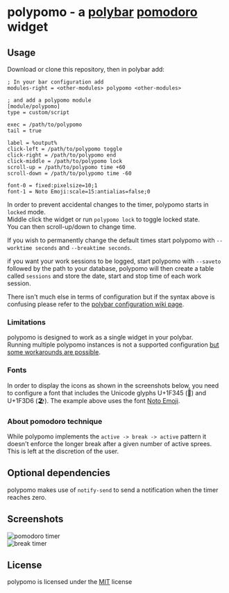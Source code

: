 # polypomo - a [polybar](https://polybar.github.io/) [pomodoro](https://en.wikipedia.org/wiki/Pomodoro_Technique) widget

## Usage

Download or clone this repository, then in polybar add:

```
; In your bar configuration add
modules-right = <other-modules> polypomo <other-modules>

; and add a polypomo module
[module/polypomo]
type = custom/script

exec = /path/to/polypomo
tail = true

label = %output%
click-left = /path/to/polypomo toggle
click-right = /path/to/polypomo end
click-middle = /path/to/polypomo lock
scroll-up = /path/to/polypomo time +60
scroll-down = /path/to/polypomo time -60

font-0 = fixed:pixelsize=10;1
font-1 = Noto Emoji:scale=15:antialias=false;0
```

In order to prevent accidental changes to the timer, polypomo starts in `locked` mode.  
Middle click the widget or run `polypomo lock` to toggle locked state.  
You can then scroll-up/down to change time.

If you wish to permanently change the default times start polypomo with `--worktime seconds` and `--breaktime seconds`.

if you want your work sessions to be logged, start polypomo with `--saveto` followed by the path to your database, polypomo will then create a table called `sessions` and store the date, start and stop time of each work session.

There isn't much else in terms of configuration but if the syntax above is confusing please refer to the [polybar configuration wiki page](https://github.com/polybar/polybar/wiki/Configuration).

### Limitations

polypomo is designed to work as a single widget in your polybar.  
Running multiple polypomo instances is not a supported configuration [but some workarounds are possible](https://github.com/unode/polypomo/issues/3#issuecomment-781288256).

### Fonts

In order to display the icons as shown in the screenshots below,
you need to configure a font that includes the Unicode glyphs U+1F345 (🍅) and U+1F3D6 (🏖).
The example above uses the font [Noto Emoji](https://www.google.com/get/noto/help/emoji/).

### About pomodoro technique

While polypomo implements the `active -> break -> active` pattern it doesn't enforce the longer break after a given number of active sprees.  
This is left at the discretion of the user.

## Optional dependencies

polypomo makes use of `notify-send` to send a notification when the timer reaches zero.

## Screenshots

![pomodoro timer](https://raw.githubusercontent.com/unode/polypomo/master/imgs/TIMER-timer.png)  
![break timer](https://raw.githubusercontent.com/unode/polypomo/master/imgs/break-timer.png)

## License

polypomo is licensed under the [MIT](https://github.com/unode/polypomo/blob/master/LICENSE) license
